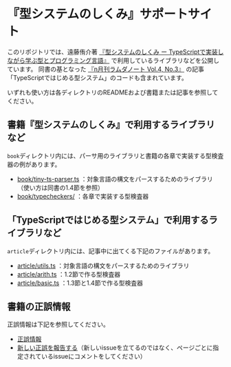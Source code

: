 # 『型システムのしくみ』サポートサイト

このリポジトリでは、遠藤侑介著 [『型システムのしくみ ー TypeScriptで実装しながら学ぶ型とプログラミング言語』](https://www.lambdanote.com/collections/type-systems) で利用しているライブラリなどを公開しています。
同書の基となった [『n月刊ラムダノート Vol.4, No.3』](https://www.lambdanote.com/collections/n-1/products/n-vol-4-no-3-2024) の記事「TypeScriptではじめる型システム」のコードも含まれています。

いずれも使い方は各ディレクトリのREADMEおよび書籍または記事を参照してください。

## 書籍『型システムのしくみ』で利用するライブラリなど

`book`ディレクトリ内には、パーサ用のライブラリと書籍の各章で実装する型検査器の例があります。

- [book/tiny-ts-parser.ts](https://github.com/LambdaNote/support-ts-tapl/blob/main/book/tiny-ts-parser.ts) ：対象言語の構文をパースするためのライブラリ（使い方は同書の1.4節を参照）
- [book/typecheckers/](https://github.com/LambdaNote/support-ts-tapl/blob/main/book/typecheckers) ：各章で実装する型検査器

## 「TypeScriptではじめる型システム」で利用するライブラリなど

`article`ディレクトリ内には、記事中に出てくる下記のファイルがあります。

- [article/utils.ts](https://github.com/LambdaNote/support-ts-tapl/blob/main/article/utils.ts) ：対象言語の構文をパースするためのライブラリ
- [article/arith.ts](https://github.com/LambdaNote/support-ts-tapl/blob/main/article/arith.ts) ：1.2節で作る型検査器
- [article/basic.ts](https://github.com/LambdaNote/support-ts-tapl/blob/main/article/basic.ts) ：1.3節と1.4節で作る型検査器

## 書籍の正誤情報

正誤情報は下記を参照してください。

- [正誤情報](https://github.com/LambdaNote/errata-typesystems-1-1/issues?q=is%3Aissue+is%3Aopen+sort%3Acreated-asc)
- [新しい正誤を報告する](https://github.com/LambdaNote/errata-typesystems-1-1)（新しいissueを立てるのではなく、ページごとに指定されているissueにコメントをしてください）

